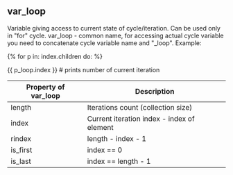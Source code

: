 ## var_loop
Variable giving access to current state of cycle/iteration. Can be used only in "for" cycle. var_loop - common name, for accessing actual cycle variable you need to concatenate cycle variable name and "_loop". Example:

&#123;% for p in: index.children do: %&#125;

  &#123;&#123; p_loop.index &#125;&#125; # prints number of current iteration

Property of var_loop	| Description
        ---           |    ---
length | Iterations count (collection size)
index | Current iteration index - index of element
rindex | length - index - 1
is_first | index == 0
is_last | index == length - 1
